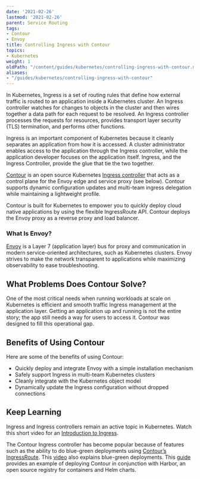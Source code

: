 ```yaml
---
date: '2021-02-26'
lastmod: '2021-02-26'
parent: Service Routing
tags:
- Contour
- Envoy
title: Controlling Ingress with Contour
topics:
- Kubernetes
weight: 1
oldPath: "/content/guides/kubernetes/controlling-ingress-with-contour.md"
aliases:
- "/guides/kubernetes/controlling-ingress-with-contour"
---
```


In Kubernetes, Ingress is a set of routing rules that define how external traffic is routed to an application inside a Kubernetes cluster. An Ingress controller watches for changes to objects in the cluster and then wires together a data path for each request to be resolved. An Ingress controller processes the requests for resources, provides transport layer security (TLS) termination, and performs other functions.

Ingress is an important component of Kubernetes because it cleanly separates an application from how it is accessed. A cluster administrator enables access to the application through the Ingress controller, while the application developer focuses on the application itself. Ingress, and the Ingress Controller, provide the glue that tie the two together. 

[Contour](https://projectcontour.io/) is an open source Kubernetes [Ingress controller](https://kubernetes.io/docs/concepts/services-networking/ingress-controllers/) that acts as a control plane for the Envoy edge and service proxy (see below).​ Contour supports dynamic configuration updates and multi-team ingress delegation while maintaining a lightweight profile.

Contour is built for Kubernetes to empower you to quickly deploy cloud native applications by using the flexible IngressRoute API. Contour deploys the Envoy proxy as a reverse proxy and load balancer.

### What Is Envoy?
[Envoy](https://www.envoyproxy.io/docs/envoy/latest/intro/what_is_envoy) is a Layer 7 (application layer) bus for proxy and communication in modern service-oriented architectures, such as Kubernetes clusters. Envoy strives to make the network transparent to applications while maximizing observability to ease troubleshooting.

## What Problems Does Contour Solve?

One of the most critical needs when running workloads at scale on Kubernetes is efficient and smooth traffic Ingress management at the application layer. Getting an application up and running is not the entire story; the app still needs a way for users to access it. Contour was designed to fill this operational gap.

## Benefits of Using Contour

Here are some of the benefits of using Contour:
* Quickly deploy and integrate Envoy with a simple installation mechanism
* Safely support Ingress in multi-team Kubernetes clusters
* Cleanly integrate with the Kubernetes object model
* Dynamically update the Ingress configuration without dropped connections

## Keep Learning
Ingress and Ingress controllers remain an active topic in Kubernetes. Watch this short video for an [Introduction to Ingress](https://kube.academy/lessons/introduction-to-ingress). 

The Contour Ingress controller has become popular because of features such as the ability to do blue-green deployments using [Contour’s IngressRoute](https://tanzu.vmware.com/content/blog/deploying-new-app-versions-by-using-blue-green-deployments-with-contour-s-ingressroute). This [video](https://www.youtube.com/watch?v=xUJbTnN3Dmw) also explains blue-green deployments. This [guide](/guides/kubernetes/harbor-gs/) provides an example of deploying Contour in conjunction with Harbor, an open source registry for containers and Helm charts.